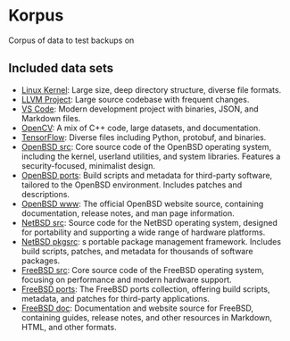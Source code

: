# Korpus
Corpus of data to test backups on


## Included data sets
- [Linux Kernel](github.com/torvalds/linux): Large size, deep directory structure, diverse file formats.
- [LLVM Project](github.com/llvm/llvm): Large source codebase with frequent changes.
- [VS Code](github.com/microsoft/vscode): Modern development project with binaries, JSON, and Markdown files.
- [OpenCV](github.com/opencv/opencv): A mix of C++ code, large datasets, and documentation.
- [TensorFlow](github.com/tensorflow/tensorflow): Diverse files including Python, protobuf, and binaries.
- [OpenBSD src](https://github.com/openbsd/src): Core source code of the OpenBSD operating system, including the kernel, userland utilities, and system libraries. Features a security-focused, minimalist design.
- [OpenBSD ports](https://github.com/openbsd/ports): Build scripts and metadata for third-party software, tailored to the OpenBSD environment. Includes patches and descriptions.
- [OpenBSD www](https://github.com/openbsd/www): The official OpenBSD website source, containing documentation, release notes, and man page information.
- [NetBSD src](https://github.com/NetBSD/src): Source code for the NetBSD operating system, designed for portability and supporting a wide range of hardware platforms.
- [NetBSD pkgsrc](https://github.com/NetBSD/pkgsrc): s portable package management framework. Includes build scripts, patches, and metadata for thousands of software packages.
- [FreeBSD src](https://github.com/freebsd/freebsd-src): Core source code of the FreeBSD operating system, focusing on performance and modern hardware support.
- [FreeBSD ports](https://github.com/freebsd/freebsd-ports): The FreeBSD ports collection, offering build scripts, metadata, and patches for third-party applications.
- [FreeBSD doc](https://github.com/freebsd/freebsd-doc): Documentation and website source for FreeBSD, containing guides, release notes, and other resources in Markdown, HTML, and other formats.
